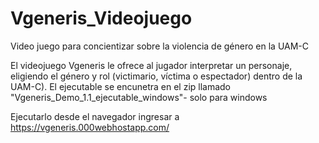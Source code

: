 # Vgeneris_Videojuego
Video juego para concientizar sobre la violencia de género en la UAM-C 

El videojuego Vgeneris le ofrece al jugador interpretar un personaje, eligiendo el género y rol (victimario, víctima o espectador) dentro de la UAM-C). 
El ejecutable se encunetra en el zip llamado "Vgeneris_Demo_1.1_ejecutable_windows"- solo para windows

Ejecutarlo desde el navegador ingresar a https://vgeneris.000webhostapp.com/
